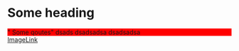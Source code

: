 <h1>Some heading</h1>

<div style="background-color:red;">
"
Some qoutes"
dsads
dsadsadsa
dsadsadsa

</div>
<a href="">ImageLink</a>

